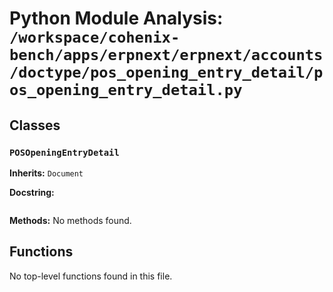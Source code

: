 # Python Module Analysis: `/workspace/cohenix-bench/apps/erpnext/erpnext/accounts/doctype/pos_opening_entry_detail/pos_opening_entry_detail.py`

## Classes

### `POSOpeningEntryDetail`
**Inherits:** `Document`


**Docstring:**
```

```

**Methods:**
No methods found.




## Functions

No top-level functions found in this file.
